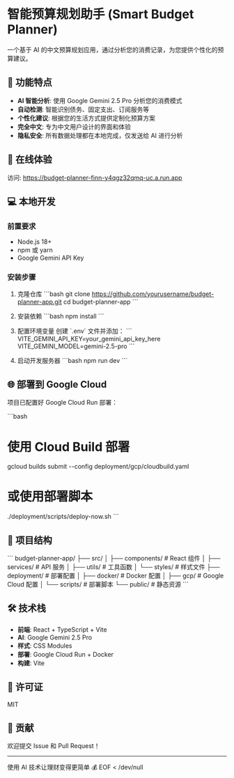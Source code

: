 # 智能预算规划助手 (Smart Budget Planner)

一个基于 AI 的中文预算规划应用，通过分析您的消费记录，为您提供个性化的预算建议。

## 🌟 功能特点

- **AI 智能分析**: 使用 Google Gemini 2.5 Pro 分析您的消费模式
- **自动检测**: 智能识别债务、固定支出、订阅服务等
- **个性化建议**: 根据您的生活方式提供定制化预算方案
- **完全中文**: 专为中文用户设计的界面和体验
- **隐私安全**: 所有数据处理都在本地完成，仅发送给 AI 进行分析

## 🚀 在线体验

访问: https://budget-planner-finn-y4qgz32qmq-uc.a.run.app

## 💻 本地开发

### 前置要求

- Node.js 18+
- npm 或 yarn
- Google Gemini API Key

### 安装步骤

1. 克隆仓库
\`\`\`bash
git clone https://github.com/yourusername/budget-planner-app.git
cd budget-planner-app
\`\`\`

2. 安装依赖
\`\`\`bash
npm install
\`\`\`

3. 配置环境变量
创建 \`.env\` 文件并添加：
\`\`\`
VITE_GEMINI_API_KEY=your_gemini_api_key_here
VITE_GEMINI_MODEL=gemini-2.5-pro
\`\`\`

4. 启动开发服务器
\`\`\`bash
npm run dev
\`\`\`

## 🌐 部署到 Google Cloud

项目已配置好 Google Cloud Run 部署：

\`\`\`bash
# 使用 Cloud Build 部署
gcloud builds submit --config deployment/gcp/cloudbuild.yaml

# 或使用部署脚本
./deployment/scripts/deploy-now.sh
\`\`\`

## 📁 项目结构

\`\`\`
budget-planner-app/
├── src/
│   ├── components/        # React 组件
│   ├── services/         # API 服务
│   ├── utils/           # 工具函数
│   └── styles/          # 样式文件
├── deployment/          # 部署配置
│   ├── docker/         # Docker 配置
│   ├── gcp/           # Google Cloud 配置
│   └── scripts/       # 部署脚本
└── public/            # 静态资源
\`\`\`

## 🛠️ 技术栈

- **前端**: React + TypeScript + Vite
- **AI**: Google Gemini 2.5 Pro
- **样式**: CSS Modules
- **部署**: Google Cloud Run + Docker
- **构建**: Vite

## 📝 许可证

MIT

## 🤝 贡献

欢迎提交 Issue 和 Pull Request！

---

使用 AI 技术让理财变得更简单 💰
EOF < /dev/null
